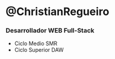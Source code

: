 # @ChristianRegueiro
### Desarrollador WEB Full-Stack
- Ciclo Medio SMR
- Ciclo Superior DAW

<!---
ChristianRegueiro/ChristianRegueiro is a ✨ special ✨ repository because its `README.md` (this file) appears on your GitHub profile.
You can click the Preview link to take a look at your changes.
--->
